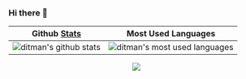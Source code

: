 ### Hi there 👋

| Github [Stats](https://github.com/anuraghazra/github-readme-stats) | Most Used Languages |
|---|---|
| <picture><source media="(prefers-color-scheme: dark)" srcset="https://github-readme-stats.vercel.app/api?username=ditman&show=reviews&hide=stars&show_icons=true&hide_title=true&rank_icon=percentile&text_bold=false&title_color=1155aa&text_color=eeeeee&icon_color=66ccff&bg_color=00000000&hide_border=true" /><source media="(prefers-color-scheme: light)" srcset="https://github-readme-stats.vercel.app/api?username=ditman&show=reviews&hide=stars&show_icons=true&hide_title=true&rank_icon=percentile&text_bold=false&title_color=1155aa&text_color=666666&icon_color=66ccff&hide_border=true" /><img alt="ditman's github stats" src="https://github-readme-stats.vercel.app/api?username=ditman&show=reviews&hide=stars&show_icons=true&hide_title=true&rank_icon=percentile&text_bold=false&hide_border=true" /></picture> | <picture><source media="(prefers-color-scheme: dark)" srcset="https://github-readme-stats.vercel.app/api/top-langs?username=ditman&hide_title=true&hide_border=true&layout=compact&text_color=eeeeee&bg_color=00000000"><img alt="ditman's most used languages" src="https://github-readme-stats.vercel.app/api/top-langs?username=ditman&hide_title=true&hide_border=true&layout=compact"></picture> |

<p align="center">
  <a href="https://yhype.me"><img src="https://komarev.com/ghpvc/?username=ditman&color=66ccff" /></a>
</p>

<!--
**ditman/ditman** is a ✨ _special_ ✨ repository because its `README.md` (this file) appears on your GitHub profile.

Here are some ideas to get you started:

- 🔭 I’m currently working on ...
- 🌱 I’m currently learning ...
- 👯 I’m looking to collaborate on ...
- 🤔 I’m looking for help with ...
- 💬 Ask me about ...
- 📫 How to reach me: ...
- 😄 Pronouns: ...
- ⚡ Fun fact: ...
-->
